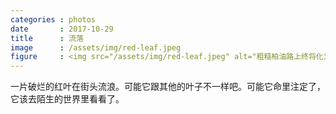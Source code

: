 ```yaml
---
categories : photos
date       : 2017-10-29
title      : 流落
image      : /assets/img/red-leaf.jpeg
figure     : <img src="/assets/img/red-leaf.jpeg" alt="粗糙柏油路上终将化为尘土的红叶。">
---
```

一片破烂的红叶在街头流浪。可能它跟其他的叶子不一样吧。可能它命里注定了，它该去陌生的世界里看看了。